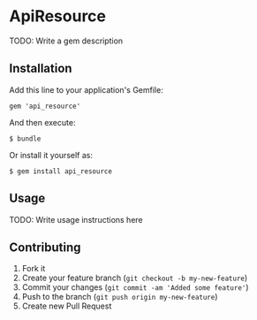 # ApiResource

TODO: Write a gem description

## Installation

Add this line to your application's Gemfile:

    gem 'api_resource'

And then execute:

    $ bundle

Or install it yourself as:

    $ gem install api_resource

## Usage

TODO: Write usage instructions here

## Contributing

1. Fork it
2. Create your feature branch (`git checkout -b my-new-feature`)
3. Commit your changes (`git commit -am 'Added some feature'`)
4. Push to the branch (`git push origin my-new-feature`)
5. Create new Pull Request
